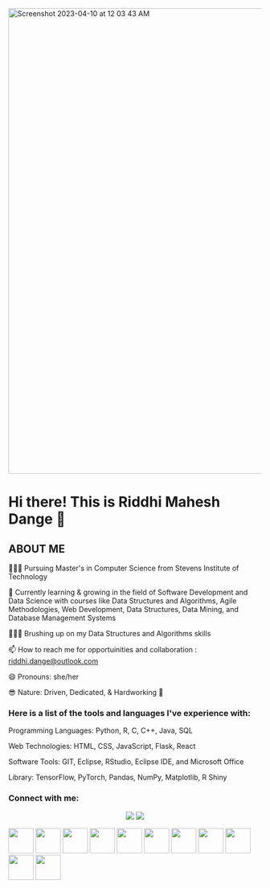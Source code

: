 


<img width="926" alt="Screenshot 2023-04-10 at 12 03 43 AM" src="https://user-images.githubusercontent.com/67019064/230845434-ebecf3c0-36f5-4188-9c94-a2c112a2e308.png">










# Hi there! This is Riddhi Mahesh Dange 👋

## ABOUT ME


👩🏻‍🏫 Pursuing Master's in Computer Science from Stevens Institute of Technology

🌱 Currently learning & growing in the field of Software Development and Data Science with courses like Data Structures and Algorithms, Agile Methodologies, Web Development, Data Structures, Data Mining, and Database Management Systems

🦹🏻‍♀️ Brushing up on my Data Structures and Algorithms skills 

📫 How to reach me for opportuinities and collaboration : riddhi.dange@outlook.com

😄 Pronouns: she/her

😎 Nature: Driven, Dedicated, & Hardworking 🎯


### Here is a list of the tools and languages I've experience with:


Programming Languages: Python, R, C, C++, Java, SQL

Web Technologies: HTML, CSS, JavaScript, Flask, React

Software Tools: GIT, Eclipse, RStudio, Eclipse IDE, and Microsoft Office

Library: TensorFlow, PyTorch, Pandas, NumPy, Matplotlib, R Shiny


<h3 align="left">Connect with me:</h3>
<p align='center'>
  <a href="https://www.linkedin.com/in/riddhidange//" alr="LinkedIn">
    <img src="https://img.shields.io/badge/-LinkedIn-gold?logo=LinkedIn&logoColor=black" /></a>

  <a href="mailto:riddhi.dange@outlook.com" alr="Medium">
    <img src="https://img.shields.io/badge/-Outlook-gold?logo=Outlook&logoColor=black" /></a>
  
<p align='left'>

</p>

<div>
<img src="https://img.icons8.com/color/240/000000/html-5--v1.png" height="50" width="50"/>
<img src="https://img.icons8.com/color/240/000000/css3.png" height="50" width="50"/>
<img src="https://img.icons8.com/color/240/000000/javascript.png" height="50" width="50"/>
<img src="https://cdn.iconscout.com/icon/free/png-512/node-js-1174925.png" height="50" width="50"/>
<img src="https://img.icons8.com/color/240/000000/react-native.png" height="50" width="50"/>
<img src="https://img.icons8.com/color/240/000000/java-coffee-cup-logo.png" height="50" width="50"/>
<img src="https://img.icons8.com/color/240/000000/bootstrap.png" height="50" width="50"/>
<img src="https://img.icons8.com/color/240/000000/python.png" height="50" width="50"/>
<img src="https://img.icons8.com/color/240/000000/git.png" height="50" width="50"/>
<img src="https://img.icons8.com/color/240/000000/mysql-logo.png" height="50" width="50"/>
<img src="https://img.icons8.com/color/452/mongodb.png" height="50" width="50"
<img src="https://img.icons8.com/color/240/000000/visual-studio-code-2019.png" height="50" width="50"/>

</div>



